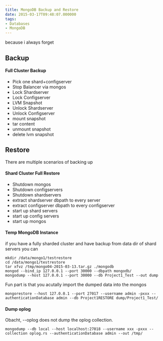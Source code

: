 ```yaml
---
title: MongoDB Backup and Restore
date: 2015-03-17T09:48:07.000000
tags: 
- Databases
- MongoDB
---
```



because i always forget

## Backup

#### Full Cluster Backup

* Pick one shard+configserver
* Stop Balancer via mongos
* Lock Shardserver
* Lock Configserver
* LVM Snapshot
* Unlock Shardserver
* Unlock Configserver
* mount snapshot
* tar content
* unmount snapshot
* delete lvm snapshot

## Restore

There are multiple scenarios of backing up

#### Shard Cluster Full Restore

* Shutdown mongos
* Shutdown configservers
* Shutdown shardservers
* extract shardserver dbpath to every server
* extract configserver dbpath to every configserver
* start up shard servers
* start up config servers
* start up mongos

#### Temp MongoDB Instance

if you have a fully sharded cluster and have backup from data dir of shard
servers you can

    mkdir /data/mongo1/testrestore
    cd /data/mongo1/testrestore
    tar xfvz /tmp/mongo04-2015-03-13.tar.gz ./mongodb
    mongod --bind_ip 127.0.0.1 --port 30000 --dbpath mongodb/
    mongodump --host 127.0.0.1 --port 30000 --db Project1_Test --out dump

Fun part is that you acutally import the dumped data into the mongos

    mongorestore --host 127.0.0.1 --port 27017 --username admin -pxxx --authenticationDatabase admin --db Project1RESTORE dump/Project1_Test/

#### Dump oplog

Obacht, --oplog does not dump the oplog collection.

    mongodump --db local --host localhost:27018 --username xxx -pxxx --collection oplog.rs --authenticationDatabase admin --out /tmp/

